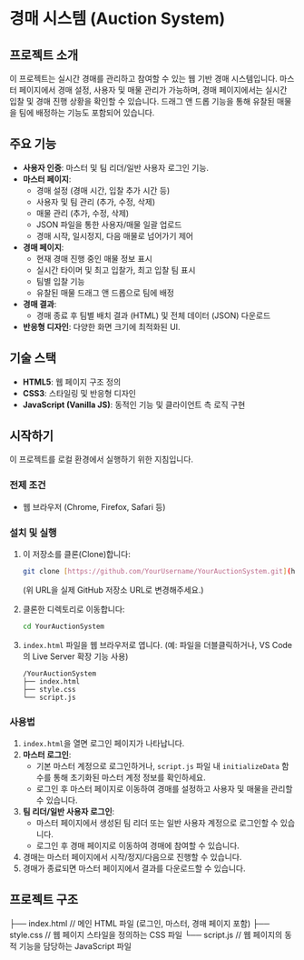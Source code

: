 # 경매 시스템 (Auction System)

## 프로젝트 소개

이 프로젝트는 실시간 경매를 관리하고 참여할 수 있는 웹 기반 경매 시스템입니다. 마스터 페이지에서 경매 설정, 사용자 및 매물 관리가 가능하며, 경매 페이지에서는 실시간 입찰 및 경매 진행 상황을 확인할 수 있습니다. 드래그 앤 드롭 기능을 통해 유찰된 매물을 팀에 배정하는 기능도 포함되어 있습니다.

## 주요 기능

- **사용자 인증**: 마스터 및 팀 리더/일반 사용자 로그인 기능.
- **마스터 페이지**:
  - 경매 설정 (경매 시간, 입찰 추가 시간 등)
  - 사용자 및 팀 관리 (추가, 수정, 삭제)
  - 매물 관리 (추가, 수정, 삭제)
  - JSON 파일을 통한 사용자/매물 일괄 업로드
  - 경매 시작, 일시정지, 다음 매물로 넘어가기 제어
- **경매 페이지**:
  - 현재 경매 진행 중인 매물 정보 표시
  - 실시간 타이머 및 최고 입찰가, 최고 입찰 팀 표시
  - 팀별 입찰 기능
  - 유찰된 매물 드래그 앤 드롭으로 팀에 배정
- **경매 결과**:
  - 경매 종료 후 팀별 배치 결과 (HTML) 및 전체 데이터 (JSON) 다운로드
- **반응형 디자인**: 다양한 화면 크기에 최적화된 UI.

## 기술 스택

- **HTML5**: 웹 페이지 구조 정의
- **CSS3**: 스타일링 및 반응형 디자인
- **JavaScript (Vanilla JS)**: 동적인 기능 및 클라이언트 측 로직 구현

## 시작하기

이 프로젝트를 로컬 환경에서 실행하기 위한 지침입니다.

### 전제 조건

- 웹 브라우저 (Chrome, Firefox, Safari 등)

### 설치 및 실행

1.  이 저장소를 클론(Clone)합니다:

    ```bash
    git clone [https://github.com/YourUsername/YourAuctionSystem.git](https://github.com/YourUsername/YourAuctionSystem.git)
    ```

    (위 URL을 실제 GitHub 저장소 URL로 변경해주세요.)

2.  클론한 디렉토리로 이동합니다:

    ```bash
    cd YourAuctionSystem
    ```

3.  `index.html` 파일을 웹 브라우저로 엽니다. (예: 파일을 더블클릭하거나, VS Code의 Live Server 확장 기능 사용)

    ```
    /YourAuctionSystem
    ├── index.html
    ├── style.css
    └── script.js
    ```

### 사용법

1.  `index.html`을 열면 로그인 페이지가 나타납니다.
2.  **마스터 로그인**:
    - 기본 마스터 계정으로 로그인하거나, `script.js` 파일 내 `initializeData` 함수를 통해 초기화된 마스터 계정 정보를 확인하세요.
    - 로그인 후 마스터 페이지로 이동하여 경매를 설정하고 사용자 및 매물을 관리할 수 있습니다.
3.  **팀 리더/일반 사용자 로그인**:
    - 마스터 페이지에서 생성된 팀 리더 또는 일반 사용자 계정으로 로그인할 수 있습니다.
    - 로그인 후 경매 페이지로 이동하여 경매에 참여할 수 있습니다.
4.  경매는 마스터 페이지에서 시작/정지/다음으로 진행할 수 있습니다.
5.  경매가 종료되면 마스터 페이지에서 결과를 다운로드할 수 있습니다.

## 프로젝트 구조

├── index.html // 메인 HTML 파일 (로그인, 마스터, 경매 페이지 포함)
├── style.css // 웹 페이지 스타일을 정의하는 CSS 파일
└── script.js // 웹 페이지의 동적 기능을 담당하는 JavaScript 파일
